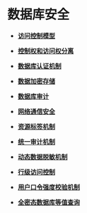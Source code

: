 # 数据库安全

-   **[访问控制模型](访问控制模型.md)**

-   **[控制权和访问权分离](控制权和访问权分离.md)**

-   **[数据库认证机制](数据库认证机制.md)**

-   **[数据加密存储](数据加密存储.md)**

-   **[数据库审计](数据库审计.md)**

-   **[网络通信安全](网络通信安全.md)**

-   **[资源标签机制](资源标签机制.md)**

-   **[统一审计机制](统一审计机制.md)**

-   **[动态数据脱敏机制](动态数据脱敏机制.md)**

-   **[行级访问控制](行级访问控制.md)**

-   **[用户口令强度校验机制](用户口令强度校验机制.md)**

-   **[全密态数据库等值查询](全密态数据库等值查询.md)**
